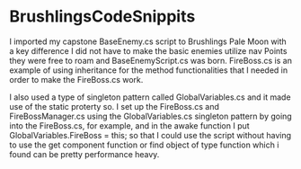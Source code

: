 # BrushlingsCodeSnippits

I imported my capstone BaseEnemy.cs script to Brushlings Pale Moon with a key difference I did not have to make the basic enemies utilize nav Points they were free to roam and BaseEnemyScript.cs was born. FireBoss.cs is an example of using inheritance for the method functionalities that I needed in order to make the FireBoss.cs work.

I also used a type of singleton pattern called GlobalVariables.cs and it made use of the static proterty so. I set up the FireBoss.cs and FireBossManager.cs using the GlobalVariables.cs singleton pattern by going into the FireBoss.cs, for example, and in the awake function I put GlobalVariables.FireBoss = this; so that I could use the script without having to use the get component function or find object of type function which i found can be pretty performance heavy.
